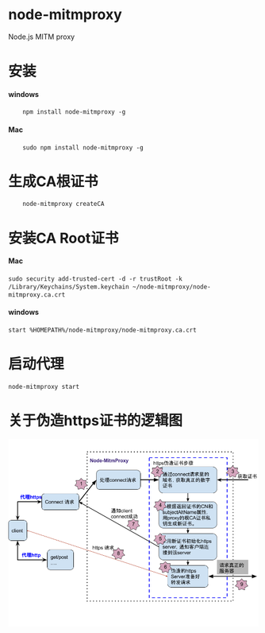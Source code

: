 # node-mitmproxy
Node.js MITM proxy

# 安装

#### windows
```
    npm install node-mitmproxy -g
```
#### Mac
```
    sudo npm install node-mitmproxy -g
```

# 生成CA根证书
```
    node-mitmproxy createCA
```

# 安装CA Root证书
#### Mac
```
sudo security add-trusted-cert -d -r trustRoot -k /Library/Keychains/System.keychain ~/node-mitmproxy/node-mitmproxy.ca.crt
```
#### windows
```
start %HOMEPATH%/node-mitmproxy/node-mitmproxy.ca.crt
```

# 启动代理
```
node-mitmproxy start
```


# 关于伪造https证书的逻辑图
<img src="design/node-MitmProxy https.png"/>
